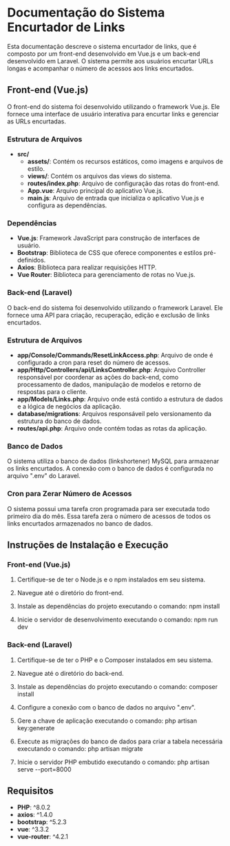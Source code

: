 # Documentação do Sistema Encurtador de Links

Esta documentação descreve o sistema encurtador de links, que é composto por um front-end desenvolvido em Vue.js e um back-end desenvolvido em Laravel. O sistema permite aos usuários encurtar URLs longas e acompanhar o número de acessos aos links encurtados.

## Front-end (Vue.js)

O front-end do sistema foi desenvolvido utilizando o framework Vue.js. Ele fornece uma interface de usuário interativa para encurtar links e gerenciar as URLs encurtadas.

### Estrutura de Arquivos

- **src/**
  - **assets/**: Contém os recursos estáticos, como imagens e arquivos de estilo.
  - **views/**: Contém os arquivos das views do sistema.
  - **routes/index.php**: Arquivo de configuração das rotas do front-end.
  - **App.vue**: Arquivo principal do aplicativo Vue.js.
  - **main.js**: Arquivo de entrada que inicializa o aplicativo Vue.js e configura as dependências.

### Dependências

- **Vue.js**: Framework JavaScript para construção de interfaces de usuário.
- **Bootstrap**: Biblioteca de CSS que oferece componentes e estilos pré-definidos.
- **Axios**: Biblioteca para realizar requisições HTTP.
- **Vue Router**: Biblioteca para gerenciamento de rotas no Vue.js.

### Back-end (Laravel)

O back-end do sistema foi desenvolvido utilizando o framework Laravel. Ele fornece uma API para criação, recuperação, edição e exclusão de links encurtados.

### Estrutura de Arquivos

- **app/Console/Commands/ResetLinkAccess.php**: Arquivo de onde é configurado a cron para reset do número de acessos.
- **app/Http/Controllers/api/LinksController.php**: Arquivo Controller responsável por coordenar as ações do back-end, como processamento de dados, manipulação de modelos e retorno de respostas para o cliente.
- **app/Models/Links.php**: Arquivo onde está contido a estrutura de dados e a lógica de negócios da aplicação.
- **database/migrations**: Arquivos responsáveil pelo versionamento da estrutura do banco de dados.
- **routes/api.php**: Arquivo onde contém todas as rotas da aplicação.

### Banco de Dados

O sistema utiliza o banco de dados (linkshortener) MySQL para armazenar os links encurtados. A conexão com o banco de dados é configurada no arquivo ".env" do Laravel.

### Cron para Zerar Número de Acessos

O sistema possui uma tarefa cron programada para ser executada todo primeiro dia do mês. Essa tarefa zera o número de acessos de todos os links encurtados armazenados no banco de dados.

## Instruções de Instalação e Execução

### Front-end (Vue.js)

1. Certifique-se de ter o Node.js e o npm instalados em seu sistema.

2. Navegue até o diretório do front-end.

3. Instale as dependências do projeto executando o comando: npm install

4. Inicie o servidor de desenvolvimento executando o comando: npm run dev

### Back-end (Laravel)

1. Certifique-se de ter o PHP e o Composer instalados em seu sistema.

2. Navegue até o diretório do back-end.

3. Instale as dependências do projeto executando o comando: composer install

4. Configure a conexão com o banco de dados no arquivo ".env".

5. Gere a chave de aplicação executando o comando: php artisan key:generate

6. Execute as migrações do banco de dados para criar a tabela necessária executando o comando: php artisan migrate

7. Inicie o servidor PHP embutido executando o comando: php artisan serve --port=8000

## Requisitos

- **PHP**: ^8.0.2
- **axios**: ^1.4.0
- **bootstrap**: ^5.2.3
- **vue**: ^3.3.2
- **vue-router**: ^4.2.1
